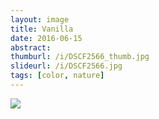 ```yaml
---
layout: image
title: Vanilla
date: 2016-06-15
abstract:
thumburl: /i/DSCF2566_thumb.jpg
slideurl: /i/DSCF2566.jpg
tags: [color, nature]
---
```

![]({{site.url}}/i/DSCF2566.jpg)
